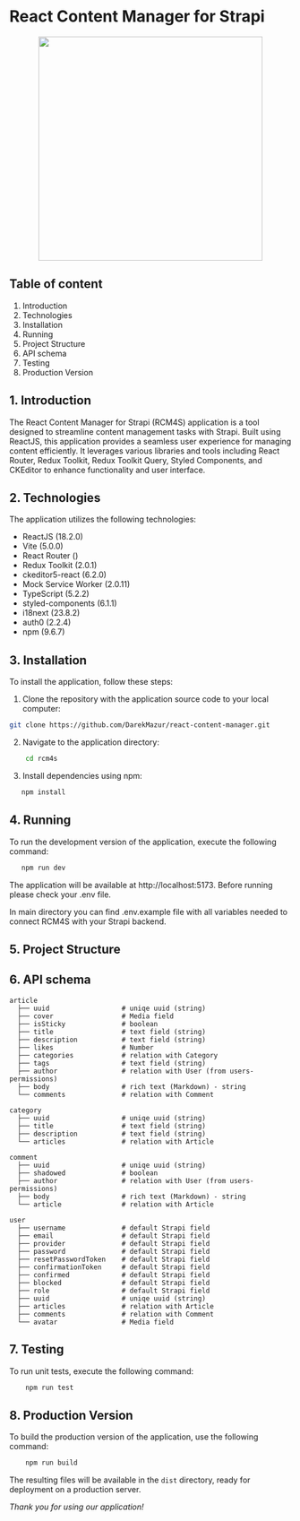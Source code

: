 # React Content Manager for Strapi
<p align="center">
<img alt="" src="https://res.cloudinary.com/ddyqnp7pp/image/upload/v1709547170/eb28315b_730c_4204_ba10_3c277d069f7e_960c443a7a.png" align="center" width="400" />
</p>

## Table of content
1. Introduction
2. Technologies
3. Installation
4. Running
5. Project Structure
6. API schema
7. Testing
8. Production Version


## 1. Introduction
The React Content Manager for Strapi (RCM4S) application is a tool designed to streamline content management tasks with Strapi. Built using ReactJS, this application provides a seamless user experience for managing content efficiently. It leverages various libraries and tools including React Router, Redux Toolkit, Redux Toolkit Query, Styled Components, and CKEditor to enhance functionality and user interface.

## 2. Technologies
The application utilizes the following technologies:

* ReactJS (18.2.0)
* Vite (5.0.0)
* React Router ()
* Redux Toolkit (2.0.1)
* ckeditor5-react (6.2.0)
* Mock Service Worker (2.0.11)
* TypeScript (5.2.2)
* styled-components (6.1.1)
* i18next (23.8.2)
* auth0 (2.2.4)
* npm (9.6.7)

## 3. Installation
To install the application, follow these steps:

1. Clone the repository with the application source code to your local computer:

```bash
git clone https://github.com/DarekMazur/react-content-manager.git
```

2. Navigate to the application directory:
```bash
    cd rcm4s
```
3. Install dependencies using npm:
```bash
   npm install
```

## 4. Running
To run the development version of the application, execute the following command:
```bash
   npm run dev
```
The application will be available at http://localhost:5173.
Before running please check your .env file.

In main directory you can find .env.example file with all variables needed to connect RCM4S with your Strapi backend.

## 5. Project Structure
<!-- Placeholder for Project Structure -->

## 6. API schema
```
article
  ├── uuid                  # uniqe uuid (string)
  ├── cover                 # Media field
  ├── isSticky              # boolean
  ├── title                 # text field (string)
  ├── description           # text field (string)
  ├── likes                 # Number
  ├── categories            # relation with Category
  ├── tags                  # text field (string)
  ├── author                # relation with User (from users-permissions)
  ├── body                  # rich text (Markdown) - string
  └── comments              # relation with Comment
  
category
  ├── uuid                  # uniqe uuid (string)
  ├── title                 # text field (string)
  ├── description           # text field (string)
  └── articles              # relation with Article
  
comment
  ├── uuid                  # uniqe uuid (string)
  ├── shadowed              # boolean
  ├── author                # relation with User (from users-permissions)
  ├── body                  # rich text (Markdown) - string
  └── article               # relation with Article
  
user
  ├── username              # default Strapi field
  ├── email                 # default Strapi field
  ├── provider              # default Strapi field
  ├── password              # default Strapi field
  ├── resetPasswordToken    # default Strapi field
  ├── confirmationToken     # default Strapi field
  ├── confirmed             # default Strapi field
  ├── blocked               # default Strapi field
  ├── role                  # default Strapi field
  ├── uuid                  # uniqe uuid (string)
  ├── articles              # relation with Article
  ├── comments              # relation with Comment
  └── avatar                # Media field
```

## 7. Testing
To run unit tests, execute the following command:
```bash
    npm run test
```

## 8. Production Version
To build the production version of the application, use the following command:
```bash
    npm run build
```
The resulting files will be available in the `dist` directory, ready for deployment on a production server.


_Thank you for using our application!_